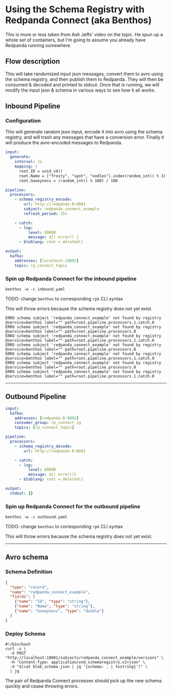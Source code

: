 # Using the Schema Registry with Redpanda Connect (aka Benthos)

This is more or less taken from Ash Jeffs' video on the topic.   He spun up a whole set of containers, but I'm going to assume you already have Redpanda running somewhere.

## Flow description

This will take randomized input json messages, convert them to avro using the schema registry, and then publish them to Redpanda.   They will then be consumed & decoded and printed to stdout.   Once that is running, we will modify the input json & schema in various ways to see how it all works.


## Inbound Pipeline


### Configuration

This will generate random json input, encode it into avro using the schema registry, and will trash any messages that have a conversion error.  Finally it will produce the avro-encoded messages to Redpanda.

```yaml
input:
  generate:
    interval: 1s
    mapping: |
      root.ID = uuid_v4()
      root.Name = ["frosty", "spot", "oodles"].index(random_int() % 3)
      root.Gooeyness = (random_int() % 100) / 100

pipeline:
  processors:
    - schema_registry_encode:
        url: http://redpanda-0:8081
        subject: redpanda_connect_example
        refresh_period: 15s

    - catch:
      - log:
          level: ERROR
          message: ${! error() }
      - bloblang: root = deleted()

output:
  kafka:
    addresses: [localhost:19092]
    topic: rp_connect_topic

```

### Spin up Redpanda Connect for the inbound pipeline

```console
benthos -w -c inbound.yaml
```

TODO:  change `benthos` to corresponding `rpk` CLI syntax

This will throw errors because the schema registry does not yet exist.

```logtalk
ERRO schema subject 'redpanda_connect_example' not found by registry  @service=benthos label="" path=root.pipeline.processors.1.catch.0
ERRO schema subject 'redpanda_connect_example' not found by registry  @service=benthos label="" path=root.pipeline.processors.0
ERRO schema subject 'redpanda_connect_example' not found by registry  @service=benthos label="" path=root.pipeline.processors.1.catch.0
ERRO schema subject 'redpanda_connect_example' not found by registry  @service=benthos label="" path=root.pipeline.processors.0
ERRO schema subject 'redpanda_connect_example' not found by registry  @service=benthos label="" path=root.pipeline.processors.1.catch.0
ERRO schema subject 'redpanda_connect_example' not found by registry  @service=benthos label="" path=root.pipeline.processors.0
ERRO schema subject 'redpanda_connect_example' not found by registry  @service=benthos label="" path=root.pipeline.processors.1.catch.0
```

---

## Outbound Pipeline


```yaml
input:
  kafka:
    addresses: [redpanda-0:9092]
    consumer_group: rp_connect_cg
    topics: [rp_connect_topic]

pipeline:
  processors:
    - schema_registry_decode:
        url: http://redpanda-0:8081

    - catch:
      - log:
          level: ERROR
          message: ${! error()}
      - bloblang: root = deleted()

output:
  stdout: {}
```

### Spin up Redpanda Connect for the outbound pipeline

```console
benthos -w -c outbound.yaml
```

TODO:  change `benthos` to corresponding `rpk` CLI syntax

This will throw errors because the schema registry does not yet exist.



---

## Avro schema

### Schema Definition

```json
{
  "type": "record",
  "name": "redpanda_connect_example",
  "fields": [
    {"name": "ID", "type": "string"},
    {"name": "Name", "type": "string"},
    {"name": "Gooeyness", "type": "double"}
  ]
}
```

### Deploy Schema

```console
#!/bin/bash
curl -s \
  -X POST "http://localhost:18081/subjects/redpanda_connect_example/versions" \
  -H "Content-Type: application/vnd.schemaregistry.v1+json" \
  -d "$(cat blob_schema.json | jq '{schema: . | tostring}')" \
  | jq
```

The pair of Redpanda Connect processes should pick up the new schema quickly and cease throwing errors.




